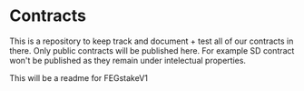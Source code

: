# Contracts

This is a repository to keep track and document + test all of our contracts in there. Only public contracts will be published here. For example SD contract won't be published as they remain under intelectual properties.

This will be a readme for FEGstakeV1
